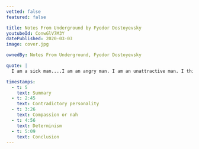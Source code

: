 ```yaml
---
vetted: false
featured: false

title: Notes From Underground by Fyodor Dostoyevsky
youtubeId: ConwGlV7M3Y
datePublished: 2020-03-03
image: cover.jpg

ownedBy: Notes From Underground, Fyodor Dostoyevsky

quote: |
  I am a sick man....I am an angry man. I am an unattractive man. I think there is something wrong with my liver.

timestamps:
  - t: 5
    text: Summary
  - t: 2:45
    text: Contradictory personality
  - t: 3:26
    text: Compassion or nah
  - t: 4:56
    text: Determinism
  - t: 5:09
    text: Conclusion
---
```

